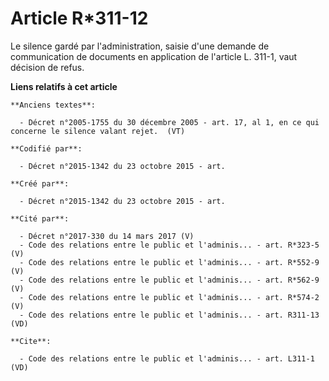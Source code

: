 # Article R*311-12

Le silence gardé par l'administration, saisie d'une demande de communication de documents en application de l'article L.
311-1, vaut décision de refus.

**Liens relatifs à cet article**

	**Anciens textes**:

	  - Décret n°2005-1755 du 30 décembre 2005 - art. 17, al 1, en ce qui concerne le silence valant rejet.  (VT)

	**Codifié par**:

	  - Décret n°2015-1342 du 23 octobre 2015 - art.

	**Créé par**:

	  - Décret n°2015-1342 du 23 octobre 2015 - art.

	**Cité par**:

	  - Décret n°2017-330 du 14 mars 2017 (V)
	  - Code des relations entre le public et l'adminis... - art. R*323-5 (V)
	  - Code des relations entre le public et l'adminis... - art. R*552-9 (V)
	  - Code des relations entre le public et l'adminis... - art. R*562-9 (V)
	  - Code des relations entre le public et l'adminis... - art. R*574-2 (V)
	  - Code des relations entre le public et l'adminis... - art. R311-13 (VD)

	**Cite**:

	  - Code des relations entre le public et l'adminis... - art. L311-1 (VD)
